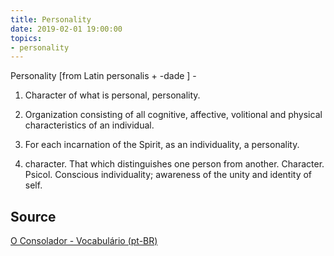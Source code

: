 ```yaml
---
title: Personality
date: 2019-02-01 19:00:00
topics:
- personality
---
```


Personality [from Latin personalis + -dade ] - 

1. Character of what is personal, personality. 

2. Organization consisting of all cognitive, affective, volitional and physical characteristics of an individual. 

3. For each incarnation of the Spirit, as an individuality, a personality. 

4. character. That which distinguishes one person from another. Character. Psicol. Conscious individuality; awareness of the unity and identity of self.

## Source
[O Consolador - Vocabulário (pt-BR)](http://www.oconsolador.com.br/linkfixo/vocabulario/principal.html)
